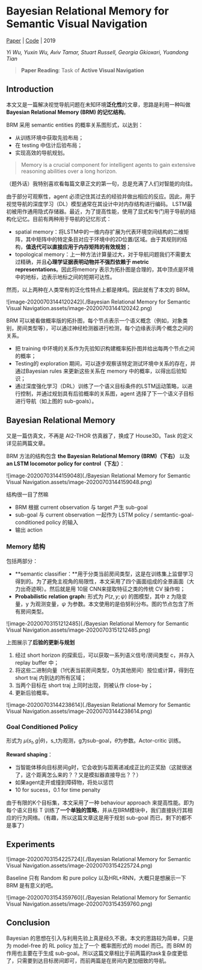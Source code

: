 # Bayesian Relational Memory for Semantic Visual Navigation

[Paper](https://openaccess.thecvf.com/content_ICCV_2019/papers/Wu_Bayesian_Relational_Memory_for_Semantic_Visual_Navigation_ICCV_2019_paper.pdf) | [Code](https://github.com/jxwuyi/HouseNavAgent) | 2019

*Yi Wu, Yuxin Wu, Aviv Tamar, Stuart Russell, Georgia Gkioxari, Yuandong Tian*

> **Paper Reading**: Task of **Active Visual Navigation**

## Introduction

本文又是一篇解决视觉导航问题在未知环境**泛化性**的文章，思路是利用一种叫做 **Bayesian Relational Memory (BRM) 的记忆结构**。

BRM 采用 semantic entities 的概率关系图形式，以达到：

- 从训练环境中获取先验布局；
- 在 testing 中估计后验布局；
- 实现高效的导航规划。

> Memory is a crucial component for intelligent agents to gain extensive reasoning abilities over a long horizon.

（题外话）我特别喜欢看每篇文章正文的第一句，总是充满了人们对智能的向往。



由于部分可观察性，agent 必须记住其过去的经验并做出相应的反应。因此，用于视觉导航的深度学习（DL）模型通常在其设计中对内存结构进行编码。 LSTM最初被用作通用隐式存储器。最近，为了提高性能，使用了显式和专门用于导航的结构化记忆。目前有两种用于导航的记忆形式：

- spatial memory：将LSTM中的一维内存扩展为代表环境空间结构的二维矩阵，其中矩阵中的特定条目对应于环境中的2D位置/区域。由于其规则的结构，**值迭代可以直接应用于内存矩阵的有效规划**；
- topological memory：上一种方法计算量过大，对于导航问题我们不需要太过精确，并且**心理学证据表明动物并不强烈依赖于 metric representations**。因此将memory 表示为拓扑图是合理的，其中顶点是环境中的地标，边表示地标之间的短期可达性。

然而，以上两种在人类常有的泛化性特点上都是辣鸡。因此就有了本文的 BRM。



![image-20200703144120242](./Bayesian Relational Memory for Semantic Visual Navigation.assets/image-20200703144120242.png)

BRM 可以被看做概率版的拓扑图，每个节点表示一个语义概念（例如，对象类别，房间类型等），可以通过神经检测器进行检测，每个边缘表示两个概念之间的关系。

- 把 training 中环境的关系作为先验知识构建概率拓扑图并给出每两个节点之间的概率；
- Testing的 exploration 期间，可以逐步观察该特定测试环境中关系的存在，并通过Bayesian rules 来更新这些关系在 memory 中的概率，以得出后验知识；
- 通过深度强化学习（DRL）训练了一个语义目标条件的LSTM运动策略，以进行控制，并通过规划具有后验概率的关系图，agent 选择了下一个语义子目标进行导航（如上图的 sub-goals）。

## Bayesian Relational Memory

又是一篇仿真文，不再是 AI2-THOR 仿真器了，换成了 House3D。Task 的定义详见前两篇文章。



BRM 方法的结构包含 **the Bayesian Relational Memory (BRM)（下右）** 以及 **an LSTM locomotor policy for control（下左）**：

![image-20200703144159048](./Bayesian Relational Memory for Semantic Visual Navigation.assets/image-20200703144159048.png)

结构很一目了然嘛

- BRM 根据 current observation 与 target 产生 sub-goal
- sub-goal 与 current observation 一起作为 LSTM policy / semtantic-goal-conditioned policy 的输入
- 输出 action

### Memory 结构

包括两部分：

- **semantic classifier：**用于分类当前房间类型，这是在训练集上监督学习得到的。为了避免主视角的局限性，本文采用了四个画面组成的全景画面（大力出奇迹啊）。然后就是用 10层 CNN来提取特征之类的传统 CV 操作啦；
- **Probabilistic relation graph:**  形式为 $P(z,y;\psi)$ 的图模型，其中 z 为隐变量，y 为观测变量，$\psi$ 为参数。本文使用的是伯努利分布。图的节点包含了所有房间类型。

![image-20200703151212485](./Bayesian Relational Memory for Semantic Visual Navigation.assets/image-20200703151212485.png)

上图展示了**后验的更新与规划**

1. 经过 short horizon 的探索后，可以获取一系列语义信号/房间类型 c，并存入 replay buffer 中；
2. 将这些二进制向量（1代表当前房间类型，0为其他房间）按位或计算，得到在 short traj 内到达的所有区域；
3. 当两个目标在 short traj 上同时出现，则被认作 close-by；
4. 更新后验概率。

![image-20200703144238614](./Bayesian Relational Memory for Semantic Visual Navigation.assets/image-20200703144238614.png)

### Goal Conditioned Policy

形式为 $\mu(s_t,g|\theta)$，s_t为观测，g为sub-goal，$\theta$为参数。Actor-critic 训练。

**Reward shaping**：

- 当智能体移向目标房间g时，它会收到与距离递减成正比的正奖励（这就很迷了，这个距离怎么来的？？又是模拟器直接导出？？）
- 如果agent走开或撞到障碍物，将处以惩罚
- 10 for sucess，0.1 for time penalty

由于有限的K个目标集，本文采用了一种 behaviour approach 来提高性能。即为每个语义目标 T 训练了**一个单独的策略**，并从在BRM模块中，我们直接执行其相应的行为网络。（有趣，所以这篇文章这是用于规划 sub-goal 而已，剩下的都不是事了）



## Experiments

![image-20200703154225724](./Bayesian Relational Memory for Semantic Visual Navigation.assets/image-20200703154225724.png)

Baseline 只有 Random 和 pure policy 以及HRL+RNN，大概只是想展示一下 BRM 是有意义的吧。

![image-20200703154359760](./Bayesian Relational Memory for Semantic Visual Navigation.assets/image-20200703154359760.png)



## Conclusion

Bayesian 的思想在引入与利用先验上真是经久不衰。本文的思路较为简单，只是为 model-free 的 RL policy 加上了一个 概率图形式的 model 而已。而 BRM 的作用也主要在于生成 sub-goal。所以这篇文章相比于前两篇的task复杂度更低了，只需要到达目标房间即可，而前两篇是在房间内更加细致的导航。